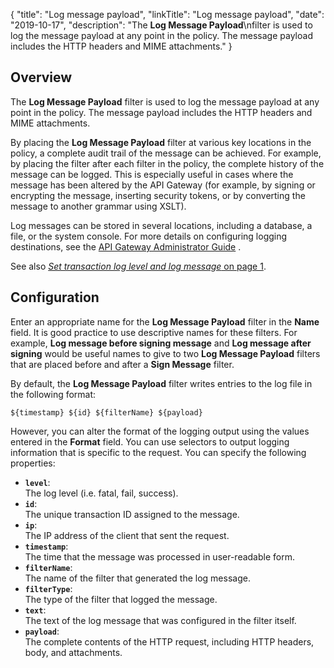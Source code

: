 {
"title": "Log message payload",
"linkTitle": "Log message payload",
"date": "2019-10-17",
"description": "The **Log Message Payload**\\nfilter is used to log the message payload at any point in the policy. The message payload includes the HTTP headers and MIME attachments."
}
﻿
<div id="p_log_filter_overview">

Overview
--------

The **Log Message Payload**
filter is used to log the message payload at any point in the policy. The message payload includes the HTTP headers and MIME attachments.

By placing the **Log Message Payload**
filter at various key locations in the policy, a complete audit trail of the message can be achieved. For example, by placing the filter after each filter in the policy, the complete history of the message can be logged. This is especially useful in cases where the message has been altered by the API Gateway (for example, by signing or encrypting the message, inserting security tokens, or by converting the message to another grammar using XSLT).

Log messages can be stored in several locations, including a database, a file, or the system console. For more details on configuring logging destinations,
see the
[API Gateway Administrator Guide](/bundle/APIGateway_77_AdministratorGuide_allOS_en_HTML5/)
.

See also [*Set transaction log level and log message* on page 1](log_filter_page.htm).

</div>

<div id="p_log_filter_conf">

Configuration
-------------

Enter an appropriate name for the **Log Message Payload**
filter in the **Name**
field. It is good practice to use descriptive names for these filters. For example, **Log message before signing message**
and **Log message after signing**
would be useful names to give to two **Log Message Payload**
filters that are placed before and after a **Sign Message**
filter.

By default, the **Log Message Payload**
filter writes entries to the log file in the following format:

``` {space="preserve"}
${timestamp} ${id} ${filterName} ${payload}
```

However, you can alter the format of the logging output using the values entered in the **Format**
field. You can use selectors to output logging information that is specific to the request. You can specify the following properties:

-   **`level`**:\
    The log level (i.e. fatal, fail, success).
-   **`id`**:\
    The unique transaction ID assigned to the message.
-   **`ip`**:\
    The IP address of the client that sent the request.
-   **`timestamp`**:\
    The time that the message was processed in user-readable form.
-   **`filterName`**:\
    The name of the filter that generated the log message.
-   **`filterType`**:\
    The type of the filter that logged the message.
-   **`text`**:\
    The text of the log message that was configured in the filter itself.
-   **`payload`**:\
    The complete contents of the HTTP request, including HTTP headers, body, and attachments.

</div>
